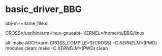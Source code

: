 # basic_driver_BBG

obj-m+=name_file.o

CROSS=/usr/bin/arm-linux-gnueabi-
KERNEL=/home/tu/BBG/linux

all:
   make ARCH=arm CROSS_COMPILE=${CROSS} -C ${KERNEL} M=$(PWD) modules
clean:
   make -C ${KERNEL} M=$(PWD) clean


